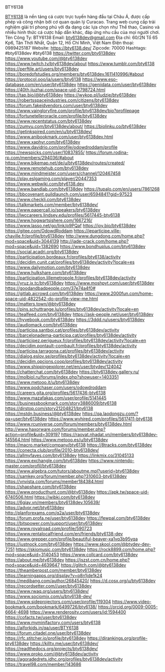 BTY6138

<a href="https://bty6138.dev/">BTY6138</a> là nền tảng cá cược trực tuyến hàng đầu tại Châu Á, được cấp phép và công nhận bởi cơ quan quản lý Curacao. Trang web cung cấp trải nghiệm giải trí phong phú với đa dạng các lựa chọn như Thể thao, Casino và nhiều hình thức cá cược hấp dẫn khác, đáp ứng nhu cầu của mọi người chơi.
Tên Công Ty: BTY6138
Email: bty6138dev@gmail.com
Địa chỉ: 60/2N Tổ 65 Kp6, Tân Thới Nhất, Quận 12, Hồ Chí Minh, Việt Nam
Điện thoại: 0989425187
Website: <a href="https://bty6138.dev/">https://bty6138.dev/</a>
Zipcode: 70000
Hashtags: #bty6138dev #bty6138
<a href="https://twitter.com/bty6138dev">https://twitter.com/bty6138dev</a>
<a href="https://www.youtube.com/@bty6138dev">https://www.youtube.com/@bty6138dev</a>
<a href="https://www.twitch.tv/bty6138dev/about">https://www.twitch.tv/bty6138dev/about</a>
<a href="https://www.tumblr.com/bty6138">https://www.tumblr.com/bty6138</a>
<a href="https://perftile.art/users/bty6138dev">https://perftile.art/users/bty6138dev</a>
<a href="https://boredofstudies.org/members/bty6138dev.1611410996/#about">https://boredofstudies.org/members/bty6138dev.1611410996/#about</a>
<a href="https://protocol.ooo/ja/users/bty6138">https://protocol.ooo/ja/users/bty6138</a>
<a href="https://www.eso-database.com/en/user/bty6138dev">https://www.eso-database.com/en/user/bty6138dev</a>
<a href="https://geniidata.com/user/bty6138dev">https://geniidata.com/user/bty6138dev</a>
<a href="https://40th.jiuzhai.com/space-uid-2798724.html">https://40th.jiuzhai.com/space-uid-2798724.html</a>
<a href="https://tap.bio/@bty6138dev">https://tap.bio/@bty6138dev</a>
<a href="https://wykop.pl/ludzie/bty6138dev">https://wykop.pl/ludzie/bty6138dev</a>
<a href="https://robertsspaceindustries.com/citizens/bty6138dev">https://robertsspaceindustries.com/citizens/bty6138dev</a>
<a href="https://forum.fakeidvendors.com/user/bty6138dev">https://forum.fakeidvendors.com/user/bty6138dev</a>
<a href="https://www.vaingloryfire.com/profile/bty6138dev/bio?profilepage">https://www.vaingloryfire.com/profile/bty6138dev/bio?profilepage</a>
<a href="https://fortunetelleroracle.com/profile/bty6138dev">https://fortunetelleroracle.com/profile/bty6138dev</a>
<a href="https://www.recentstatus.com/bty6138dev">https://www.recentstatus.com/bty6138dev</a>
<a href="https://zumvu.com/bty6138dev/about/">https://zumvu.com/bty6138dev/about/</a>
<a href="https://biolinku.co/bty6138dev">https://biolinku.co/bty6138dev</a>
<a href="https://getinkspired.com/en/u/bty6138dev/">https://getinkspired.com/en/u/bty6138dev/</a>
<a href="https://www.anibookmark.com/user/bty6138dev.html">https://www.anibookmark.com/user/bty6138dev.html</a>
<a href="https://www.xaphyr.com/bty6138dev">https://www.xaphyr.com/bty6138dev</a>
<a href="https://www.davidrio.com/profile/odowdroddam/profile">https://www.davidrio.com/profile/odowdroddam/profile</a>
<a href="https://newspicks.com/user/10837855/">https://newspicks.com/user/10837855/</a>
<a href="https://forum.rodina-rp.com/members/294036/#about">https://forum.rodina-rp.com/members/294036/#about</a>
<a href="https://www.bikemap.net/de/u/bty6138dev/routes/created/">https://www.bikemap.net/de/u/bty6138dev/routes/created/</a>
<a href="https://www.remotehub.com/bty6138dev">https://www.remotehub.com/bty6138dev</a>
<a href="https://www.mindmeister.com/users/channel/120467458">https://www.mindmeister.com/users/channel/120467458</a>
<a href="https://play.eslgaming.com/player/20447353">https://play.eslgaming.com/player/20447353</a>
<a href="https://www.webwiki.com/bty6138.dev">https://www.webwiki.com/bty6138.dev</a>
<a href="https://www.bandlab.com/bty6138dev">https://www.bandlab.com/bty6138dev</a>
<a href="https://tupalo.com/en/users/7861268">https://tupalo.com/en/users/7861268</a>
<a href="https://bbcovenant.guildlaunch.com/user/6594841?gid=97523">https://bbcovenant.guildlaunch.com/user/6594841?gid=97523</a>
<a href="https://www.checkli.com/bty6138dev">https://www.checkli.com/bty6138dev</a>
<a href="https://talkmarkets.com/member/bty6138dev/">https://talkmarkets.com/member/bty6138dev/</a>
<a href="https://www.papercall.io/speakers/bty6138dev">https://www.papercall.io/speakers/bty6138dev</a>
<a href="https://lwccareers.lindsey.edu/profiles/5617445-bty6138">https://lwccareers.lindsey.edu/profiles/5617445-bty6138</a>
<a href="https://www.hogwartsishere.com/1667216/">https://www.hogwartsishere.com/1667216/</a>
<a href="https://www.lasso.net/go/link/p9PQaf">https://www.lasso.net/go/link/p9PQaf</a>
<a href="https://joy.bio/bty6138dev">https://joy.bio/bty6138dev</a>
<a href="https://gitee.com/OdowdRoddam">https://gitee.com/OdowdRoddam</a>
<a href="https://jeparticipe.ville-chaville.fr/profile/bty6138dev">https://jeparticipe.ville-chaville.fr/profile/bty6138dev</a>
<a href="http://www.dungdong.com/home.php?mod=space&uid=3044139">http://www.dungdong.com/home.php?mod=space&uid=3044139</a>
<a href="http://jade-crack.com/home.php?mod=space&uid=1382690">http://jade-crack.com/home.php?mod=space&uid=1382690</a>
<a href="https://www.bondhuplus.com/bty6138dev">https://www.bondhuplus.com/bty6138dev</a>
<a href="https://social.acadri.org/bty6138dev">https://social.acadri.org/bty6138dev</a>
<a href="https://participation.bordeaux.fr/profiles/bty6138/activity">https://participation.bordeaux.fr/profiles/bty6138/activity</a>
<a href="https://decidim.cunit.cat/profiles/bty6138dev/activity?locale=es">https://decidim.cunit.cat/profiles/bty6138dev/activity?locale=es</a>
<a href="https://www.dailymotion.com/bty6138dev">https://www.dailymotion.com/bty6138dev</a>
<a href="https://www.hulkshare.com/bty6138dev">https://www.hulkshare.com/bty6138dev</a>
<a href="https://participation.lillemetropole.fr/profiles/bty6138dev/activity">https://participation.lillemetropole.fr/profiles/bty6138dev/activity</a>
<a href="https://yruz.ix.tc/bty6138dev">https://yruz.ix.tc/bty6138dev</a>
<a href="https://www.moshpyt.com/user/bty6138dev">https://www.moshpyt.com/user/bty6138dev</a>
<a href="https://goodandbadpeople.com/37e74a4f0#">https://goodandbadpeople.com/37e74a4f0#</a>
<a href="https://gitlab.aicrowd.com/bty6138dev">https://gitlab.aicrowd.com/bty6138dev</a>
<a href="https://www.2000fun.com/home-space-uid-4822542-do-profile-view-me.html">https://www.2000fun.com/home-space-uid-4822542-do-profile-view-me.html</a>
<a href="https://matters.town/@bty6138dev">https://matters.town/@bty6138dev</a>
<a href="https://pins.schuttrange.lu/profiles/bty6138dev/activity?locale=en">https://pins.schuttrange.lu/profiles/bty6138dev/activity?locale=en</a>
<a href="https://tealfeed.com/bty6138dev">https://tealfeed.com/bty6138dev</a>
<a href="https://ask-people.net/user/bty6138dev">https://ask-people.net/user/bty6138dev</a>
<a href="https://hyvebook.com/bty6138dev">https://hyvebook.com/bty6138dev</a>
<a href="https://3ddd.ru/users/bty6138dev">https://3ddd.ru/users/bty6138dev</a>
<a href="https://audiomack.com/bty6138dev">https://audiomack.com/bty6138dev</a>
<a href="https://participa.santboi.cat/profiles/bty6138dev/activity">https://participa.santboi.cat/profiles/bty6138dev/activity</a>
<a href="https://barcelonadema-participa.cat/profiles/bty6138dev/activity">https://barcelonadema-participa.cat/profiles/bty6138dev/activity</a>
<a href="https://participez.perigueux.fr/profiles/bty6138dev/activity?locale=en">https://participez.perigueux.fr/profiles/bty6138dev/activity?locale=en</a>
<a href="https://decidim.pontault-combault.fr/profiles/bty6138dev/activity">https://decidim.pontault-combault.fr/profiles/bty6138dev/activity</a>
<a href="https://participa.tarragona.cat/profiles/bty6138dev/activity">https://participa.tarragona.cat/profiles/bty6138dev/activity</a>
<a href="https://dialog.eslov.se/profiles/bty6138dev/activity?locale=en">https://dialog.eslov.se/profiles/bty6138dev/activity?locale=en</a>
<a href="https://decidim.opcions.coop/profiles/bty6138dev/activity">https://decidim.opcions.coop/profiles/bty6138dev/activity</a>
<a href="https://www.shippingexplorer.net/en/user/btydev/124042">https://www.shippingexplorer.net/en/user/btydev/124042</a>
<a href="https://chatterchat.com/bty6138dev">https://chatterchat.com/bty6138dev</a>
<a href="https://bty6138dev.gallery.ru/">https://bty6138dev.gallery.ru/</a>
<a href="https://molbiol.ru/forums/index.php?showuser=1403351">https://molbiol.ru/forums/index.php?showuser=1403351</a>
<a href="https://www.metooo.it/u/bty6138dev">https://www.metooo.it/u/bty6138dev</a>
<a href="https://www.podchaser.com/users/odowdroddam">https://www.podchaser.com/users/odowdroddam</a>
<a href="https://careers.gita.org/profiles/5617436-bty6138">https://careers.gita.org/profiles/5617436-bty6138</a>
<a href="https://www.mazafakas.com/user/profile/5141445">https://www.mazafakas.com/user/profile/5141445</a>
<a href="https://businessbookmark.com/story3886009/bty6138">https://businessbookmark.com/story3886009/bty6138</a>
<a href="https://dirstop.com/story21204821/bty6138">https://dirstop.com/story21204821/bty6138</a>
<a href="https://mstdn.business/@bty6138dev">https://mstdn.business/@bty6138dev</a>
<a href="https://qa.laodongzu.com/?qa=user/bty6138dev">https://qa.laodongzu.com/?qa=user/bty6138dev</a>
<a href="https://www.wvhired.com/profiles/5617411-bty6138">https://www.wvhired.com/profiles/5617411-bty6138</a>
<a href="https://www.rcuniverse.com/forum/members/bty6138dev.html">https://www.rcuniverse.com/forum/members/bty6138dev.html</a>
<a href="http://www.haxorware.com/forums/member.php?action=profile&uid=309197">http://www.haxorware.com/forums/member.php?action=profile&uid=309197</a>
<a href="https://raovat.nhadat.vn/members/bty6138dev-145564.html">https://raovat.nhadat.vn/members/bty6138dev-145564.html</a>
<a href="https://www.metooo.es/u/bty6138dev">https://www.metooo.es/u/bty6138dev</a>
<a href="https://macro.market/company/bty6138">https://macro.market/company/bty6138</a>
<a href="https://8tracks.com/bty6138dev">https://8tracks.com/bty6138dev</a>
<a href="https://conecta.club/profile/2010-bty6138dev/">https://conecta.club/profile/2010-bty6138dev/</a>
<a href="https://allmyfaves.com/bty6138dev">https://allmyfaves.com/bty6138dev</a>
<a href="https://linkmix.co/31045133">https://linkmix.co/31045133</a>
<a href="https://www.exchangle.com/bty6138dev">https://www.exchangle.com/bty6138dev</a>
<a href="https://www.nintendo-master.com/profil/bty6138dev">https://www.nintendo-master.com/profil/bty6138dev</a>
<a href="https://www.algebra.com/tutors/aboutme.mpl?userid=bty6138dev">https://www.algebra.com/tutors/aboutme.mpl?userid=bty6138dev</a>
<a href="https://samkey.org/forum/member.php?310603-bty6138dev">https://samkey.org/forum/member.php?310603-bty6138dev</a>
<a href="https://vnvista.com/forums/member184384.html">https://vnvista.com/forums/member184384.html</a>
<a href="https://shapshare.com/bty6138dev">https://shapshare.com/bty6138dev</a>
<a href="https://www.producthunt.com/@bty6138dev">https://www.producthunt.com/@bty6138dev</a>
<a href="https://apk.tw/space-uid-6740506.html">https://apk.tw/space-uid-6740506.html</a>
<a href="https://wibki.com/bty6138dev">https://wibki.com/bty6138dev</a>
<a href="https://6giay.vn/members/bty6138dev.105639/">https://6giay.vn/members/bty6138dev.105639/</a>
<a href="https://advpr.net/bty6138dev">https://advpr.net/bty6138dev</a>
<a href="http://planforexams.com/q2a/user/bty6138dev">http://planforexams.com/q2a/user/bty6138dev</a>
<a href="https://forum.profa.ne/user/bty6138dev">https://forum.profa.ne/user/bty6138dev</a>
<a href="https://fewpal.com/bty6138dev">https://fewpal.com/bty6138dev</a>
<a href="https://bitspower.com/support/user/bty6138dev">https://bitspower.com/support/user/bty6138dev</a>
<a href="https://www.royalroad.com/profile/590723">https://www.royalroad.com/profile/590723</a>
<a href="https://www.rentalocalfriend.com/en/friends/bty6138-dev">https://www.rentalocalfriend.com/en/friends/bty6138-dev</a>
<a href="https://www.grepper.com/profile/beautiful-beaver-xa1vq3b95yqa">https://www.grepper.com/profile/beautiful-beaver-xa1vq3b95yqa</a>
<a href="https://justnock.com/bty6138dev">https://justnock.com/bty6138dev</a>
<a href="https://www.skool.com/@btydev-dev-7251">https://www.skool.com/@btydev-dev-7251</a>
<a href="https://skiomusic.com/bty6138dev">https://skiomusic.com/bty6138dev</a>
<a href="https://rock8899.com/home.php?mod=space&uid=3140453">https://rock8899.com/home.php?mod=space&uid=3140453</a>
<a href="https://www.collcard.com/bty6138dev">https://www.collcard.com/bty6138dev</a>
<a href="https://about.me/bty6138dev">https://about.me/bty6138dev</a>
<a href="https://jszst.com.cn/home.php?mod=space&uid=4639647">https://jszst.com.cn/home.php?mod=space&uid=4639647</a>
<a href="https://glitch.com/@bty6138dev">https://glitch.com/@bty6138dev</a>
<a href="https://theamberpost.com/member/bty6138dev">https://theamberpost.com/member/bty6138dev</a>
<a href="https://learningapps.org/display?v=p8n1jde1k24">https://learningapps.org/display?v=p8n1jde1k24</a>
<a href="https://medibang.com/author/26845420/">https://medibang.com/author/26845420/</a>
<a href="https://d.cosx.org/u/bty6138dev">https://d.cosx.org/u/bty6138dev</a>
<a href="https://recordsetter.com//user/bty6138dev">https://recordsetter.com//user/bty6138dev</a>
<a href="https://www.rwaq.org/users/bty6138dev/">https://www.rwaq.org/users/bty6138dev/</a>
<a href="https://www.sociomix.com/u/bty6138-dev/">https://www.sociomix.com/u/bty6138-dev/</a>
<a href="https://www.sideprojectors.com/user/profile/119304">https://www.sideprojectors.com/user/profile/119304</a>
<a href="https://www.video-bookmark.com/bookmark/6499726/bty6138/">https://www.video-bookmark.com/bookmark/6499726/bty6138/</a>
<a href="https://orcid.org/0009-0005-6664-4698">https://orcid.org/0009-0005-6664-4698</a>
<a href="https://www.renderosity.com/users/id:1594400">https://www.renderosity.com/users/id:1594400</a>
<a href="https://cofacts.tw/user/bty6138dev">https://cofacts.tw/user/bty6138dev</a>
<a href="https://www.myminifactory.com/users/bty6138">https://www.myminifactory.com/users/bty6138</a>
<a href="https://aiforkids.in/qa/user/BTY6138">https://aiforkids.in/qa/user/BTY6138</a>
<a href="https://forum.citadel.one/user/bty6138dev">https://forum.citadel.one/user/bty6138dev</a>
<a href="https://rfc.stitcher.io/profile/bty6138dev">https://rfc.stitcher.io/profile/bty6138dev</a>
<a href="https://djrankings.org/profile-bty6138dev">https://djrankings.org/profile-bty6138dev</a>
<a href="https://killtv.me/user/bty6138dev/">https://killtv.me/user/bty6138dev/</a>
<a href="https://readthedocs.org/projects/bty6138dev/">https://readthedocs.org/projects/bty6138dev/</a>
<a href="https://www.proko.com/@bty6138dev/activity">https://www.proko.com/@bty6138dev/activity</a>
<a href="https://agoradedrets.idhc.org/profiles/bty6138dev/activity">https://agoradedrets.idhc.org/profiles/bty6138dev/activity</a>
<a href="https://travel98.com/member/143686">https://travel98.com/member/143686</a>

